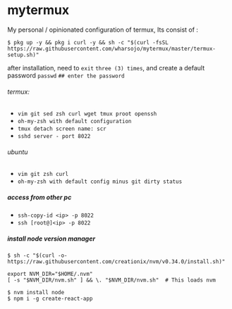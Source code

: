 # mytermux
My personal / opinionated configuration of termux, Its consist of :

```
$ pkg up -y && pkg i curl -y && sh -c "$(curl -fsSL https://raw.githubusercontent.com/wharsojo/mytermux/master/termux-setup.sh)"
```
after installation, need to `exit` `three (3) times`, and create a default password
`passwd` `## enter the password`
###### termux: 
* `vim git sed zsh curl wget tmux proot openssh`
* `oh-my-zsh with default configuration`
* `tmux detach screen name: scr`
* `sshd server - port 8022`
###### ubuntu
* `vim git zsh curl`
* `oh-my-zsh with default config minus git dirty status`
##### access from other pc
* `ssh-copy-id <ip> -p 8022`
* `ssh [root@]<ip> -p 8022`


##### install node version manager
```
$ sh -c "$(curl -o- https://raw.githubusercontent.com/creationix/nvm/v0.34.0/install.sh)"

export NVM_DIR="$HOME/.nvm"
[ -s "$NVM_DIR/nvm.sh" ] && \. "$NVM_DIR/nvm.sh"  # This loads nvm

$ nvm install node
$ npm i -g create-react-app
```
